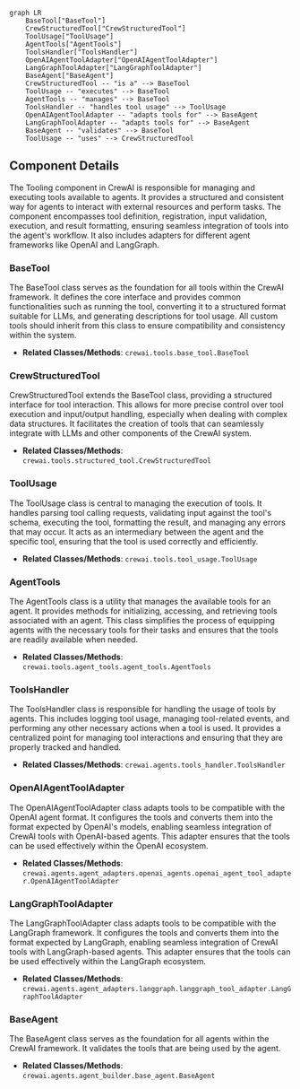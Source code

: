 ```mermaid
graph LR
    BaseTool["BaseTool"]
    CrewStructuredTool["CrewStructuredTool"]
    ToolUsage["ToolUsage"]
    AgentTools["AgentTools"]
    ToolsHandler["ToolsHandler"]
    OpenAIAgentToolAdapter["OpenAIAgentToolAdapter"]
    LangGraphToolAdapter["LangGraphToolAdapter"]
    BaseAgent["BaseAgent"]
    CrewStructuredTool -- "is a" --> BaseTool
    ToolUsage -- "executes" --> BaseTool
    AgentTools -- "manages" --> BaseTool
    ToolsHandler -- "handles tool usage" --> ToolUsage
    OpenAIAgentToolAdapter -- "adapts tools for" --> BaseAgent
    LangGraphToolAdapter -- "adapts tools for" --> BaseAgent
    BaseAgent -- "validates" --> BaseTool
    ToolUsage -- "uses" --> CrewStructuredTool
```

## Component Details

The Tooling component in CrewAI is responsible for managing and executing tools available to agents. It provides a structured and consistent way for agents to interact with external resources and perform tasks. The component encompasses tool definition, registration, input validation, execution, and result formatting, ensuring seamless integration of tools into the agent's workflow. It also includes adapters for different agent frameworks like OpenAI and LangGraph.

### BaseTool
The BaseTool class serves as the foundation for all tools within the CrewAI framework. It defines the core interface and provides common functionalities such as running the tool, converting it to a structured format suitable for LLMs, and generating descriptions for tool usage. All custom tools should inherit from this class to ensure compatibility and consistency within the system.
- **Related Classes/Methods**: `crewai.tools.base_tool.BaseTool`

### CrewStructuredTool
CrewStructuredTool extends the BaseTool class, providing a structured interface for tool interaction. This allows for more precise control over tool execution and input/output handling, especially when dealing with complex data structures. It facilitates the creation of tools that can seamlessly integrate with LLMs and other components of the CrewAI system.
- **Related Classes/Methods**: `crewai.tools.structured_tool.CrewStructuredTool`

### ToolUsage
The ToolUsage class is central to managing the execution of tools. It handles parsing tool calling requests, validating input against the tool's schema, executing the tool, formatting the result, and managing any errors that may occur. It acts as an intermediary between the agent and the specific tool, ensuring that the tool is used correctly and efficiently.
- **Related Classes/Methods**: `crewai.tools.tool_usage.ToolUsage`

### AgentTools
The AgentTools class is a utility that manages the available tools for an agent. It provides methods for initializing, accessing, and retrieving tools associated with an agent. This class simplifies the process of equipping agents with the necessary tools for their tasks and ensures that the tools are readily available when needed.
- **Related Classes/Methods**: `crewai.tools.agent_tools.agent_tools.AgentTools`

### ToolsHandler
The ToolsHandler class is responsible for handling the usage of tools by agents. This includes logging tool usage, managing tool-related events, and performing any other necessary actions when a tool is used. It provides a centralized point for managing tool interactions and ensuring that they are properly tracked and handled.
- **Related Classes/Methods**: `crewai.agents.tools_handler.ToolsHandler`

### OpenAIAgentToolAdapter
The OpenAIAgentToolAdapter class adapts tools to be compatible with the OpenAI agent format. It configures the tools and converts them into the format expected by OpenAI's models, enabling seamless integration of CrewAI tools with OpenAI-based agents. This adapter ensures that the tools can be used effectively within the OpenAI ecosystem.
- **Related Classes/Methods**: `crewai.agents.agent_adapters.openai_agents.openai_agent_tool_adapter.OpenAIAgentToolAdapter`

### LangGraphToolAdapter
The LangGraphToolAdapter class adapts tools to be compatible with the LangGraph framework. It configures the tools and converts them into the format expected by LangGraph, enabling seamless integration of CrewAI tools with LangGraph-based agents. This adapter ensures that the tools can be used effectively within the LangGraph ecosystem.
- **Related Classes/Methods**: `crewai.agents.agent_adapters.langgraph.langgraph_tool_adapter.LangGraphToolAdapter`

### BaseAgent
The BaseAgent class serves as the foundation for all agents within the CrewAI framework. It validates the tools that are being used by the agent.
- **Related Classes/Methods**: `crewai.agents.agent_builder.base_agent.BaseAgent`
